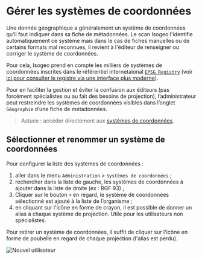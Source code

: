 # Gérer les systèmes de coordonnées

Une donnée géographique a généralement un système de coordonnées qu’il faut indiquer dans sa fiche de métadonnées. Le scan Isogeo l'identifie automatiquement ce système mais dans le cas de fiches manuelles ou de certains formats mal reconnues, il revient à l'éditeur de renseigner ou corriger le système de coordonnées.

Pour cela, Isogeo prend en compte les milliers de systèmes de coordonnées inscrites dans le référentiel internetaional [`EPSG Registry`](http://www.epsg-registry.org/) (voir [ici pour consulter le registre via une interface plus moderne](http://epsg.io/)).

Pour en faciliter la gestion et éviter la confusion aux éditeurs (pas forcément spécialistes ou au fait des besoins de projection), l’administrateur peut restreindre les systèmes de coordonnées visibles dans l’onglet `Géographie` d’une fiche de métadonnées.

> Astuce : accéder directement aux [systèmes de coordonnées](https://app.isogeo.com/admin/coordinate-systems).

## Sélectionner et renommer un système de coordonnées

Pour configurer la liste des systèmes de coordonnées :

1.	aller dans le menu `Administration` > `Systèmes de coordonnées` ;
2.	rechercher dans la liste de gauche, les systèmes de coordonnées à ajouter dans la liste de droite (ex : RGF 93) ;
3.	Cliquer sur le bouton `+` en regard, le système de coordonnées sélectionné est ajouté à la liste de l’organisme ;
4.	en cliquant sur l'icône en forme de crayon, il est possible de donner un alias à chaque système de projection. Utile pour les utilisateurs non spécialistes.

Pour retirer un système de coordonnées, il suffit de cliquer sur l'icône en forme de poubelle en regard de chaque projection (l'alias est perdu).

![Nouvel utilisateur](/fr/images/adm_srs_add.gif "Inviter un nouvel utilisateur")
